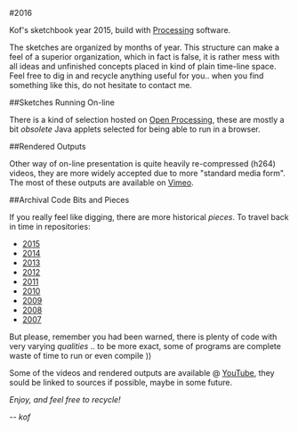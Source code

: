 #2016

Kof's sketchbook year 2015, build with [Processing](http://processing.org) software.

The sketches are organized by months of year. This structure can make a feel of a superior organization, which in fact is false, it is rather mess with all ideas and unfinished concepts placed in kind of plain time-line space. Feel free to dig in and recycle anything useful for you.. when you find something like this, do not hesitate to contact me.

##Sketches Running On-line

There is a kind of selection hosted on [Open Processing](http://www.openprocessing.org/user/3942), these are mostly a bit *obsolete* Java applets selected for being able to run in a browser.

##Rendered Outputs

Other way of on-line presentation is quite heavily re-compressed (h264) videos, they are more widely accepted due to more "standard media form". The most of these outputs are available on [Vimeo](https://vimeo.com/kof/videos).


##Archival Code Bits and Pieces

If you really feel like digging, there are more historical *pieces*. To travel back in time in repositories:

* [2015](https://github.com/K0F/2015)
* [2014](https://github.com/K0F/2014)
* [2013](https://github.com/K0F/2013)
* [2012](https://github.com/K0F/2012)
* [2011](https://github.com/K0F/2011)
* [2010](https://github.com/K0F/2010)
* [2009](https://github.com/K0F/2009)
* [2008](https://github.com/K0F/2008)
* [2007](https://github.com/K0F/2007)

But please, remember you had been warned, there is plenty of code with very varying *qualities* .. to be more exact, some of programs are complete waste of time to run or even compile ))

Some of the videos and rendered outputs are available @ [YouTube](https://www.youtube.com/user/krystofpesek), they sould be linked to sources if possible, maybe in some future.

*Enjoy, and feel free to recycle!*

*-- kof*

